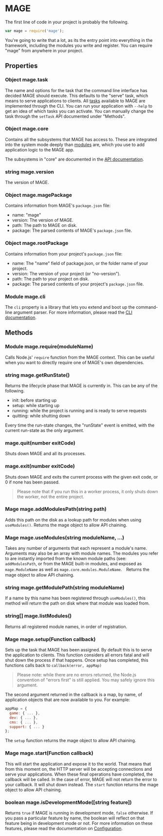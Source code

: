 # MAGE

The first line of code in your project is probably the following.

```javascript
var mage = require('mage');
```

You're going to write that a lot, as its the entry point into everything in the framework, including
the modules you write and register. You can require "mage" from anywhere in your project.

## Properties

### Object mage.task

The name and options for the task that the command line interface has decided MAGE should execute.
This defaults to the "serve" task, which means to serve applications to clients. All
[tasks](../tasks) available to MAGE are implemented through the CLI. You can run your application
with `--help` to get an idea of which tasks you can activate. You can manually change the task
through the `setTask` API documented under "Methods".

### Object mage.core

Contains all the subsystems that MAGE has access to. These are integrated into the system mode
deeply than [modules](../../docs/walkthrough/Modules.md) are, which you use to add application logic
to the MAGE app.

The subsystems in "core" are documented in the [API documentation](../../docs/api/Readme.md).

### string mage.version

The version of MAGE.

### Object mage.magePackage

Contains information from MAGE's `package.json` file:

- name: "mage"
- version: The version of MAGE.
- path: The path to MAGE on disk.
- package: The parsed contents of MAGE's `package.json` file.

### Object mage.rootPackage

Contains information from your project's `package.json` file:

- name: The "name" field of package.json, or the folder name of your project.
- version: The version of your project (or "no-version").
- path: The path to your project on disk.
- package: The parsed contents of your project's `package.json` file.

### Module mage.cli

The `cli` property is a library that lets you extend and boot up the command-line argument parser.
For more information, please read the [CLI documentation](../cli/Readme.md).


## Methods

### Module mage.require(moduleName)

Calls Node.js' `require` function from the MAGE context. This can be useful when you want to
directly require one of MAGE's own dependencies.

### string mage.getRunState()

Returns the lifecycle phase that MAGE is currently in. This can be any of the following.

- init: before starting up
- setup: while starting up
- running: while the project is running and is ready to serve requests
- quitting: while shutting down

Every time the run-state changes, the "runState" event is emitted, with the current run-state as the
only argument.

### mage.quit(number exitCode)

Shuts down MAGE and all its processes.

### mage.exit(number exitCode)

Shuts down MAGE and exits the current process with the given exit code, or 0 if none has been passed.

> Please note that if you run this in a worker process, it only shuts down the worker, not the
> entire project.

### Mage mage.addModulesPath(string path)

Adds this path on the disk as a lookup path for modules when using `useModules()`.
Returns the mage object to allow API chaining.

### Mage mage.useModules(string moduleName, ...)

Takes any number of arguments that each represent a module's name. Arguments may also be an array
with module names. The modules you refer to are instantly imported from the known module paths (see:
`addModulesPath`, or from the MAGE built-in modules, and exposed as `mage.ModuleName` as well as
`mage.core.modules.ModuleName`.　Returns the mage object to allow API chaining.

### string mage.getModulePath(string moduleName)

If a name by this name has been registered through `useModules()`, this method will return the path
on disk where that module was loaded from.

### string[] mage.listModules()

Returns all registered module names, in order of registration.

### Mage mage.setup(Function callback)

Sets up the task that MAGE has been assigned. By default this is to serve the application to
clients. This function considers all errors fatal and will shut down the process if that happens.
Once setup has completed, this functions calls back to `callback(error, appMap)`

> Please note: while there are no errors returned, the Node.js convention of "errors first" is still
> applied. You may safely ignore this argument.

The second argument returned in the callback is a map, by name, of application objects that
are now available to you. For example:

```javascript
appMap = {
  game: { ... },
  dev: { ... },
  cms: { ... },
  support: { ... }
};
```

The `setup` function returns the mage object to allow API chaining.

### Mage mage.start(Function callback)

This will start the application and expose it to the world. That means that from this moment on,
the HTTP server will be accepting connections and serve your applications. When these final
operations have completed, the callback will be called. In the case of error, MAGE will not return
the error to your callback. It will shut down instead. The `start` function returns the mage object
to allow API chaining.

### boolean mage.isDevelopmentMode([string feature])

Returns `true` if MAGE is running in development mode, `false` otherwise. If you pass a particular
feature by name, the boolean will reflect on that feature being in development mode or not. For more
information on these features, please read the documentation on
[Configuration](../../docs/walkthrough/Configuration.md).
